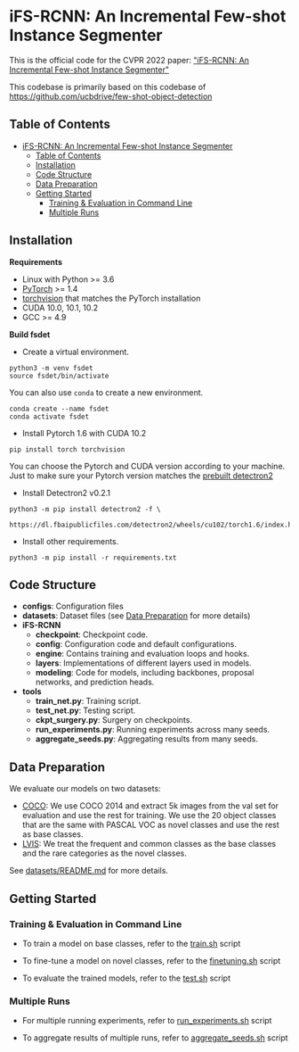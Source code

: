 # iFS-RCNN: An Incremental Few-shot Instance Segmenter

This is the official code for the CVPR 2022 paper: ["iFS-RCNN: An Incremental Few-shot Instance Segmenter"](https://arxiv.org/pdf/2205.15562.pdf)

This codebase is primarily based on this codebase of https://github.com/ucbdrive/few-shot-object-detection

## Table of Contents

- [iFS-RCNN: An Incremental Few-shot Instance Segmenter](#ifs-rcnn-an-incremental-few-shot-instance-segmenter)
  - [Table of Contents](#table-of-contents)
  - [Installation](#installation)
  - [Code Structure](#code-structure)
  - [Data Preparation](#data-preparation)
  - [Getting Started](#getting-started)
    - [Training \& Evaluation in Command Line](#training--evaluation-in-command-line)
    - [Multiple Runs](#multiple-runs)

## Installation

**Requirements**

- Linux with Python >= 3.6
- [PyTorch](https://pytorch.org/get-started/locally/) >= 1.4
- [torchvision](https://github.com/pytorch/vision/) that matches the PyTorch installation
- CUDA 10.0, 10.1, 10.2
- GCC >= 4.9

**Build fsdet**

- Create a virtual environment.

```angular2html
python3 -m venv fsdet
source fsdet/bin/activate
```

You can also use `conda` to create a new environment.

```angular2html
conda create --name fsdet
conda activate fsdet
```

- Install Pytorch 1.6 with CUDA 10.2

```angular2html
pip install torch torchvision
```

You can choose the Pytorch and CUDA version according to your machine.
Just to make sure your Pytorch version matches the [prebuilt detectron2](https://github.com/facebookresearch/detectron2/blob/master/INSTALL.md#install-pre-built-detectron2-linux-only)

- Install Detectron2 v0.2.1

```angular2html
python3 -m pip install detectron2 -f \
  https://dl.fbaipublicfiles.com/detectron2/wheels/cu102/torch1.6/index.html
```

- Install other requirements.

```angular2html
python3 -m pip install -r requirements.txt
```

## Code Structure

- **configs**: Configuration files
- **datasets**: Dataset files (see [Data Preparation](#data-preparation) for more details)
- **iFS-RCNN**
  - **checkpoint**: Checkpoint code.
  - **config**: Configuration code and default configurations.
  - **engine**: Contains training and evaluation loops and hooks.
  - **layers**: Implementations of different layers used in models.
  - **modeling**: Code for models, including backbones, proposal networks, and prediction heads.
- **tools**
  - **train_net.py**: Training script.
  - **test_net.py**: Testing script.
  - **ckpt_surgery.py**: Surgery on checkpoints.
  - **run_experiments.py**: Running experiments across many seeds.
  - **aggregate_seeds.py**: Aggregating results from many seeds.

## Data Preparation

We evaluate our models on two datasets:

- [COCO](http://cocodataset.org/): We use COCO 2014 and extract 5k images from the val set for evaluation and use the rest for training. We use the 20 object classes that are the same with PASCAL VOC as novel classes and use the rest as base classes.
- [LVIS](https://www.lvisdataset.org/): We treat the frequent and common classes as the base classes and the rare categories as the novel classes.

See [datasets/README.md](datasets/README.md) for more details.

## Getting Started

### Training & Evaluation in Command Line

- To train a model on base classes, refer to the [train.sh](train.sh) script

- To fine-tune a model on novel classes, refer to the [finetuning.sh](finetuning.sh) script

- To evaluate the trained models, refer to the [test.sh](test.sh) script

### Multiple Runs

- For multiple running experiments, refer to [run_experiments.sh](run_experiments.sh) script

- To aggregate results of multiple runs, refer to [aggregate_seeds.sh](aggregate_seeds.sh) script
